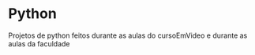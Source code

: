# Python
 Projetos de python feitos durante as aulas do cursoEmVideo e durante as aulas da faculdade
